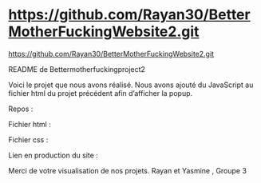 # https://github.com/Rayan30/BetterMotherFuckingWebsite2.git
https://github.com/Rayan30/BetterMotherFuckingWebsite2.git

README de Bettermotherfuckingproject2

Voici le projet que nous avons réalisé. Nous avons ajouté du JavaScript au fichier html du projet précédent afin d’afficher la popup.

Repos : 

Fichier html : 

Fichier css : 

Lien en production du site : 

Merci de votre visualisation de nos projets. Rayan et Yasmine , Groupe 3

